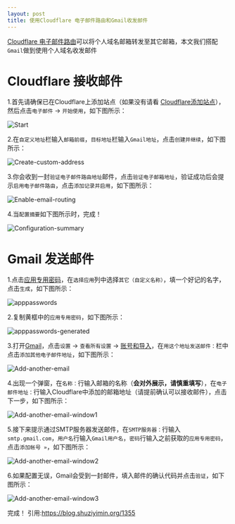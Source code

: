 ```yaml
---
layout: post
title: 使用Cloudflare 电子邮件路由和Gmail收发邮件
---
```


[Cloudflare 电子邮件路由](https://www.cloudflare.com/zh-cn/products/email-routing)可以将个人域名邮箱转发至其它邮箱，本文我们搭配`Gmail`做到使用个人域名收发邮件

# Cloudflare 接收邮件
1.首先请确保已在Cloudflare上添加站点（如果没有请看 [Cloudflare添加站点](Cloudflare-add-site)），然后点击`电子邮件` -> `开始使用`，如下图所示：

![Start](/assets/Cloudflare-Email-and-Gmail/Start.png)

2.在`自定义地址`栏输入`邮箱前缀`，`目标地址`栏输入`Gmail地址`，点击`创建并继续`，如下图所示：

![Create-custom-address](/assets/Cloudflare-Email-and-Gmail/Create-custom-address.png)

3.你会收到一封`验证电子邮件路由地址`邮件，点击`验证电子邮箱地址`，验证成功后会提示`启用电子邮件路由`，点击`添加记录并启用`，如下图所示：

![Enable-email-routing](/assets/Cloudflare-Email-and-Gmail/Enable-email-routing.png)

4.当`配置摘要`如下图所示时，完成！

![Configuration-summary](/assets/Cloudflare-Email-and-Gmail/Configuration-summary.png)

# Gmail 发送邮件
1.点击[应用专用密码](https://myaccount.google.com/apppasswords)，在`选择应用`列中选择`其它（自定义名称）`，填一个好记的名字，点击`生成`，如下图所示：

![apppasswords](/assets/Cloudflare-Email-and-Gmail/apppasswords.png)

2.复制黄框中的`应用专用密码`，如下图所示：

![apppasswords-generated](/assets/Cloudflare-Email-and-Gmail/apppasswords-generated.png)

3.打开[Gmail](https://mail.google.com/mail)，点击`设置` -> `查看所有设置` -> [账号和导入](https://mail.google.com/mail/#settings/accounts)，在`用这个地址发送邮件：`栏中点击`添加其他电子邮件地址`，如下图所示：

![Add-another-email](/assets/Cloudflare-Email-and-Gmail/Add-another-email.png)

4.出现一个弹窗，在`名称：`行输入邮箱的名称（**会对外展示，请慎重填写**），在`电子邮件地址：`行输入Cloudflare中添加的邮箱地址（请提前确认可以接收邮件），点击下一步，如下图所示：

![Add-another-email-window1](/assets/Cloudflare-Email-and-Gmail/Add-another-email-window1.png)

5.接下来提示通过SMTP服务器发送邮件，在`SMTP服务器：`行输入`smtp.gmail.com`，`用户名`行输入`Gmail用户名`，`密码`行输入之前获取的`应用专用密码`，点击`添加帐号 »`，如下图所示：

![Add-another-email-window2](/assets/Cloudflare-Email-and-Gmail/Add-another-email-window2.png)

6.如果配置无误，Gmail会受到一封邮件，填入邮件的确认代码并点击`验证`，如下图所示：

![Add-another-email-window3](/assets/Cloudflare-Email-and-Gmail/Add-another-email-window3.png)

完成！
引用:https://blog.shuziyimin.org/1355